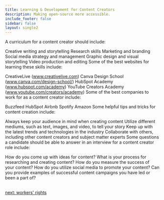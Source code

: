 ```yaml
---
title: Learning & Development for Content Creators
description: Making open-source more accessible.
include_footer: false
sidebar: false
layout: single2
---
```


<p>
A curriculum for a content creator should include:

Creative writing and storytelling
Research skills
Marketing and branding
Social media strategy and management
Graphic design and visual storytelling
Video production and editing
Some of the best websites for learning these skills include:

CreativeLive (www.creativelive.com)
Canva Design School (www.canva.com/design-school/)
HubSpot Academy (www.hubspot.com/academy)
YouTube Creators Academy (www.youtube.com/creators/academy)
Some of the best companies to work for as a content creator include:

Buzzfeed
HubSpot
Airbnb
Spotify
Amazon
Some helpful tips and tricks for content creation include:

Always keep your audience in mind when creating content
Utilize different mediums, such as text, images, and video, to tell your story
Keep up with the latest trends and technologies in the industry
Collaborate with others, including other content creators and subject matter experts
Some questions a candidate should be able to answer in an interview for a content creator role include:

How do you come up with ideas for content?
What is your process for researching and creating content?
How do you measure the success of your content?
How do you utilize social media to promote your content?
Can you provide examples of successful content campaigns you have led or been a part of?

<br>
<a href="https://workdojos.com/contentcreators/rights">next: workers' rights</a>
</p>